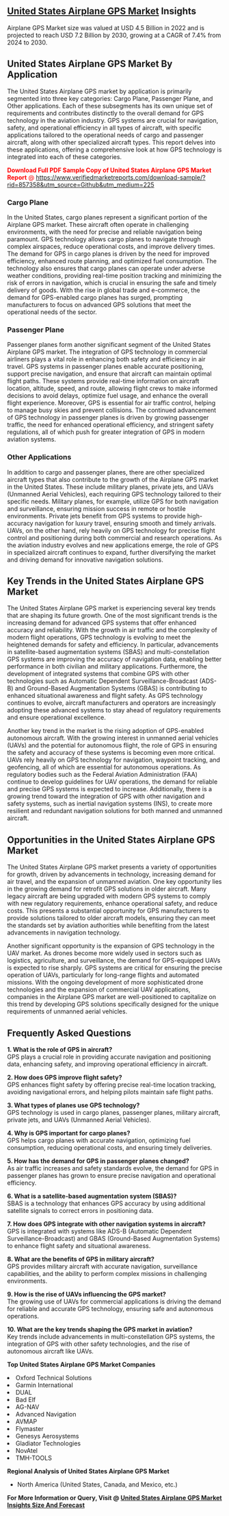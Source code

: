 <h2><a href="https://www.verifiedmarketreports.com/download-sample/?rid=857358&amp;utm_source=Github&amp;utm_medium=225" target="_blank">United States Airplane GPS Market</a> Insights</h2><p>Airplane GPS Market size was valued at USD 4.5 Billion in 2022 and is projected to reach USD 7.2 Billion by 2030, growing at a CAGR of 7.4% from 2024 to 2030.</p><p><h2>United States Airplane GPS Market By Application</h2> <p>The United States Airplane GPS market by application is primarily segmented into three key categories: Cargo Plane, Passenger Plane, and Other applications. Each of these subsegments has its own unique set of requirements and contributes distinctly to the overall demand for GPS technology in the aviation industry. GPS systems are crucial for navigation, safety, and operational efficiency in all types of aircraft, with specific applications tailored to the operational needs of cargo and passenger aircraft, along with other specialized aircraft types. This report delves into these applications, offering a comprehensive look at how GPS technology is integrated into each of these categories.</p> <p><p><span class=""><span style="color: #ff0000;"><strong>Download Full PDF Sample Copy of United States Airplane GPS Market Report</strong> @ </span><a href="https://www.verifiedmarketreports.com/download-sample/?rid=857358&amp;utm_source=Github&amp;utm_medium=225" target="_blank">https://www.verifiedmarketreports.com/download-sample/?rid=857358&amp;utm_source=Github&amp;utm_medium=225</a></span></p></p> <h3>Cargo Plane</h3> <p>In the United States, cargo planes represent a significant portion of the Airplane GPS market. These aircraft often operate in challenging environments, with the need for precise and reliable navigation being paramount. GPS technology allows cargo planes to navigate through complex airspaces, reduce operational costs, and improve delivery times. The demand for GPS in cargo planes is driven by the need for improved efficiency, enhanced route planning, and optimized fuel consumption. The technology also ensures that cargo planes can operate under adverse weather conditions, providing real-time position tracking and minimizing the risk of errors in navigation, which is crucial in ensuring the safe and timely delivery of goods. With the rise in global trade and e-commerce, the demand for GPS-enabled cargo planes has surged, prompting manufacturers to focus on advanced GPS solutions that meet the operational needs of the sector.</p> <h3>Passenger Plane</h3> <p>Passenger planes form another significant segment of the United States Airplane GPS market. The integration of GPS technology in commercial airliners plays a vital role in enhancing both safety and efficiency in air travel. GPS systems in passenger planes enable accurate positioning, support precise navigation, and ensure that aircraft can maintain optimal flight paths. These systems provide real-time information on aircraft location, altitude, speed, and route, allowing flight crews to make informed decisions to avoid delays, optimize fuel usage, and enhance the overall flight experience. Moreover, GPS is essential for air traffic control, helping to manage busy skies and prevent collisions. The continued advancement of GPS technology in passenger planes is driven by growing passenger traffic, the need for enhanced operational efficiency, and stringent safety regulations, all of which push for greater integration of GPS in modern aviation systems.</p> <h3>Other Applications</h3> <p>In addition to cargo and passenger planes, there are other specialized aircraft types that also contribute to the growth of the Airplane GPS market in the United States. These include military planes, private jets, and UAVs (Unmanned Aerial Vehicles), each requiring GPS technology tailored to their specific needs. Military planes, for example, utilize GPS for both navigation and surveillance, ensuring mission success in remote or hostile environments. Private jets benefit from GPS systems to provide high-accuracy navigation for luxury travel, ensuring smooth and timely arrivals. UAVs, on the other hand, rely heavily on GPS technology for precise flight control and positioning during both commercial and research operations. As the aviation industry evolves and new applications emerge, the role of GPS in specialized aircraft continues to expand, further diversifying the market and driving demand for innovative navigation solutions.</p> <h2>Key Trends in the United States Airplane GPS Market</h2> <p>The United States Airplane GPS market is experiencing several key trends that are shaping its future growth. One of the most significant trends is the increasing demand for advanced GPS systems that offer enhanced accuracy and reliability. With the growth in air traffic and the complexity of modern flight operations, GPS technology is evolving to meet the heightened demands for safety and efficiency. In particular, advancements in satellite-based augmentation systems (SBAS) and multi-constellation GPS systems are improving the accuracy of navigation data, enabling better performance in both civilian and military applications. Furthermore, the development of integrated systems that combine GPS with other technologies such as Automatic Dependent Surveillance-Broadcast (ADS-B) and Ground-Based Augmentation Systems (GBAS) is contributing to enhanced situational awareness and flight safety. As GPS technology continues to evolve, aircraft manufacturers and operators are increasingly adopting these advanced systems to stay ahead of regulatory requirements and ensure operational excellence.</p> <p>Another key trend in the market is the rising adoption of GPS-enabled autonomous aircraft. With the growing interest in unmanned aerial vehicles (UAVs) and the potential for autonomous flight, the role of GPS in ensuring the safety and accuracy of these systems is becoming even more critical. UAVs rely heavily on GPS technology for navigation, waypoint tracking, and geofencing, all of which are essential for autonomous operations. As regulatory bodies such as the Federal Aviation Administration (FAA) continue to develop guidelines for UAV operations, the demand for reliable and precise GPS systems is expected to increase. Additionally, there is a growing trend toward the integration of GPS with other navigation and safety systems, such as inertial navigation systems (INS), to create more resilient and redundant navigation solutions for both manned and unmanned aircraft.</p> <h2>Opportunities in the United States Airplane GPS Market</h2> <p>The United States Airplane GPS market presents a variety of opportunities for growth, driven by advancements in technology, increasing demand for air travel, and the expansion of unmanned aviation. One key opportunity lies in the growing demand for retrofit GPS solutions in older aircraft. Many legacy aircraft are being upgraded with modern GPS systems to comply with new regulatory requirements, enhance operational safety, and reduce costs. This presents a substantial opportunity for GPS manufacturers to provide solutions tailored to older aircraft models, ensuring they can meet the standards set by aviation authorities while benefiting from the latest advancements in navigation technology.</p> <p>Another significant opportunity is the expansion of GPS technology in the UAV market. As drones become more widely used in sectors such as logistics, agriculture, and surveillance, the demand for GPS-equipped UAVs is expected to rise sharply. GPS systems are critical for ensuring the precise operation of UAVs, particularly for long-range flights and automated missions. With the ongoing development of more sophisticated drone technologies and the expansion of commercial UAV applications, companies in the Airplane GPS market are well-positioned to capitalize on this trend by developing GPS solutions specifically designed for the unique requirements of unmanned aerial vehicles.</p> <h2>Frequently Asked Questions</h2> <p><strong>1. What is the role of GPS in aircraft?</strong><br> GPS plays a crucial role in providing accurate navigation and positioning data, enhancing safety, and improving operational efficiency in aircraft.</p> <p><strong>2. How does GPS improve flight safety?</strong><br> GPS enhances flight safety by offering precise real-time location tracking, avoiding navigational errors, and helping pilots maintain safe flight paths.</p> <p><strong>3. What types of planes use GPS technology?</strong><br> GPS technology is used in cargo planes, passenger planes, military aircraft, private jets, and UAVs (Unmanned Aerial Vehicles).</p> <p><strong>4. Why is GPS important for cargo planes?</strong><br> GPS helps cargo planes with accurate navigation, optimizing fuel consumption, reducing operational costs, and ensuring timely deliveries.</p> <p><strong>5. How has the demand for GPS in passenger planes changed?</strong><br> As air traffic increases and safety standards evolve, the demand for GPS in passenger planes has grown to ensure precise navigation and operational efficiency.</p> <p><strong>6. What is a satellite-based augmentation system (SBAS)?</strong><br> SBAS is a technology that enhances GPS accuracy by using additional satellite signals to correct errors in positioning data.</p> <p><strong>7. How does GPS integrate with other navigation systems in aircraft?</strong><br> GPS is integrated with systems like ADS-B (Automatic Dependent Surveillance-Broadcast) and GBAS (Ground-Based Augmentation Systems) to enhance flight safety and situational awareness.</p> <p><strong>8. What are the benefits of GPS in military aircraft?</strong><br> GPS provides military aircraft with accurate navigation, surveillance capabilities, and the ability to perform complex missions in challenging environments.</p> <p><strong>9. How is the rise of UAVs influencing the GPS market?</strong><br> The growing use of UAVs for commercial applications is driving the demand for reliable and accurate GPS technology, ensuring safe and autonomous operations.</p> <p><strong>10. What are the key trends shaping the GPS market in aviation?</strong><br> Key trends include advancements in multi-constellation GPS systems, the integration of GPS with other safety technologies, and the rise of autonomous aircraft like UAVs.</p> </p><p><strong>Top United States Airplane GPS Market Companies</strong></p><div data-test-id=""><p><li>Oxford Technical Solutions</li><li> Garmin International</li><li> DUAL</li><li> Bad Elf</li><li> AG-NAV</li><li> Advanced Navigation</li><li> AVMAP</li><li> Flymaster</li><li> Genesys Aerosystems</li><li> Gladiator Technologies</li><li> NovAtel</li><li> TMH-TOOLS</li></p><div><strong>Regional Analysis of&nbsp;United States Airplane GPS Market</strong></div><ul><li dir="ltr"><p dir="ltr">North America&nbsp;(United States, Canada, and Mexico, etc.)</p></li></ul><p><strong>For More Information or Query, Visit @&nbsp;</strong><strong><a href="https://www.verifiedmarketreports.com/product/airplane-gps-market/?utm_source=Github&amp;utm_medium=225" target="_blank">United States Airplane GPS Market Insights Size And Forecast</a></strong></p></div>
